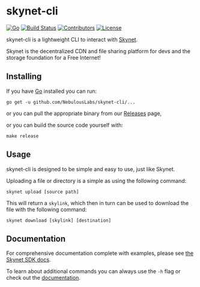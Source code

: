 # skynet-cli

[![Go](https://img.shields.io/github/go-mod/go-version/NebulousLabs/skynet-cli)](https://github.com/NebulousLabs/skynet-cli)
[![Build Status](https://img.shields.io/github/workflow/status/NebulousLabs/skynet-cli/Go)](https://github.com/NebulousLabs/skynet-cli/actions)
[![Contributors](https://img.shields.io/github/contributors/NebulousLabs/skynet-cli)](https://github.com/NebulousLabs/skynet-cli/graphs/contributors)
[![License](https://img.shields.io/github/license/NebulousLabs/skynet-cli)](https://github.com/NebulousLabs/skynet-cli)

skynet-cli is a lightweight CLI to interact with [Skynet](https://siasky.net).

Skynet is the decentralized CDN and file sharing platform for devs and the
storage foundation for a Free Internet!

## Installing

If you have [Go](https://golang.org/cmd/go/) installed you can run:

```
go get -u github.com/NebulousLabs/skynet-cli/...
```

or you can pull the appropriate binary from our [Releases](https://github.com/NebulousLabs/skynet-cli/releases) page,

or you can build the source code yourself with:

```
make release
```

## Usage

skynet-cli is designed to be simple and easy to use, just like Skynet.

Uploading a file or directory is a simple as using the following command:

```shell
skynet upload [source path]
```

This will return a `skylink`, which then in turn can be used to download the
file with the following command:

```shell
skynet download [skylink] [destination]
```

## Documentation

For comprehensive documentation complete with examples, please see [the Skynet SDK docs](https://nebulouslabs.github.io/skynet-docs/?shell--cli#introduction).

To learn about additional commands you can always use the `-h` flag or check out
the [documentation](./doc).
